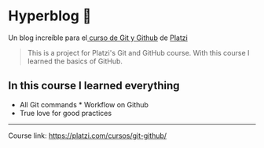 # Hyperblog 💚
Un blog increíble para el[ curso de Git y Github](https://platzi.com/cursos/git-github/ " curso de Git y Github") de [Platzi](https://platzi.com/ "Platzi")

> This is a project for Platzi's Git and GitHub course. With this course I learned the basics of GitHub.

## In this course I learned everything 
* All Git commands * Workflow on Github 
* True love for good practices 

-------------------------------
Course link: https://platzi.com/cursos/git-github/ 
